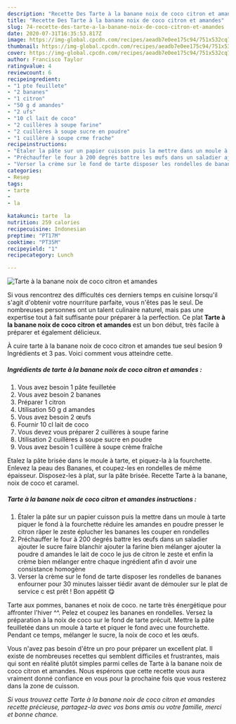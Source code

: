 ```yaml
---
description: "Recette Des Tarte à la banane noix de coco citron et amandes"
title: "Recette Des Tarte à la banane noix de coco citron et amandes"
slug: 74-recette-des-tarte-a-la-banane-noix-de-coco-citron-et-amandes
date: 2020-07-31T16:35:53.817Z
image: https://img-global.cpcdn.com/recipes/aeadb7e0ee175c94/751x532cq70/tarte-a-la-banane-noix-de-coco-citron-et-amandes-photo-principale-de-la-recette.jpg
thumbnail: https://img-global.cpcdn.com/recipes/aeadb7e0ee175c94/751x532cq70/tarte-a-la-banane-noix-de-coco-citron-et-amandes-photo-principale-de-la-recette.jpg
cover: https://img-global.cpcdn.com/recipes/aeadb7e0ee175c94/751x532cq70/tarte-a-la-banane-noix-de-coco-citron-et-amandes-photo-principale-de-la-recette.jpg
author: Francisco Taylor
ratingvalue: 4
reviewcount: 6
recipeingredient:
- "1 pte feuillete"
- "2 bananes"
- "1 citron"
- "50 g d amandes"
- "2 ufs"
- "10 cl lait de coco"
- "2 cuillères à soupe farine"
- "2 cuillères à soupe sucre en poudre"
- "1 cuillère à soupe crme frache"
recipeinstructions:
- "Étaler la pâte sur un papier cuisson puis la mettre dans un moule à tarte piquer le fond à la fourchette réduire les amandes en poudre presser le citron râper le zeste éplucher les bananes les couper en rondelles"
- "Préchauffer le four à 200 degrés battre les œufs dans un saladier ajouter le sucre faire blanchir ajouter la farine bien mélanger ajouter la poudre d amandes le lait de coco le jus de citron le zeste et enfin la crème bien mélanger entre chaque ingrédient afin d avoir une consistance homogène"
- "Verser la crème sur le fond de tarte disposer les rondelles de bananes enfourner pour 30 minutes laisser tiédir avant de démouler sur le plat de service c est prêt ! Bon appétit 😋"
categories:
- Resep
tags:
- tarte
- 
- la

katakunci: tarte  la 
nutrition: 259 calories
recipecuisine: Indonesian
preptime: "PT17M"
cooktime: "PT35M"
recipeyield: "1"
recipecategory: Lunch

---
```



![Tarte à la banane noix de coco citron et amandes](https://img-global.cpcdn.com/recipes/aeadb7e0ee175c94/751x532cq70/tarte-a-la-banane-noix-de-coco-citron-et-amandes-photo-principale-de-la-recette.jpg)

Si vous rencontrez des difficultés ces derniers temps en cuisine lorsqu'il s'agit d'obtenir votre nourriture parfaite, vous n'êtes pas le seul. De nombreuses personnes ont un talent culinaire naturel, mais pas une expertise tout à fait suffisante pour préparer à la perfection. Ce plat <strong> Tarte à la banane noix de coco citron et amandes </strong> est un bon début, très facile à préparer et également délicieux.

<!--inarticleads1-->

À cuire tarte à la banane noix de coco citron et amandes tue seul besion 9 Ingrédients et 3 pas. Voici comment vous atteindre cette.

##### Ingrédients de tarte à la banane noix de coco citron et amandes :

1. Vous avez besoin 1 pâte feuilletée
1. Vous avez besoin 2 bananes
1. Préparer 1 citron
1. Utilisation 50 g d amandes
1. Vous avez besoin 2 œufs
1. Fournir 10 cl lait de coco
1. Vous devez vous préparer 2 cuillères à soupe farine
1. Utilisation 2 cuillères à soupe sucre en poudre
1. Vous avez besoin 1 cuillère à soupe crème fraîche


Etalez la pâte brisée dans le moule à tarte, et piquez-la à la fourchette. Enlevez la peau des Bananes, et coupez-les en rondelles de même épaisseur. Disposez-les à plat, sur la pâte brisée. Recette Tarte à la banane, noix de coco et caramel. 

<!--inarticleads2-->

##### Tarte à la banane noix de coco citron et amandes instructions :

1. Étaler la pâte sur un papier cuisson puis la mettre dans un moule à tarte piquer le fond à la fourchette réduire les amandes en poudre presser le citron râper le zeste éplucher les bananes les couper en rondelles
1. Préchauffer le four à 200 degrés battre les œufs dans un saladier ajouter le sucre faire blanchir ajouter la farine bien mélanger ajouter la poudre d amandes le lait de coco le jus de citron le zeste et enfin la crème bien mélanger entre chaque ingrédient afin d avoir une consistance homogène
1. Verser la crème sur le fond de tarte disposer les rondelles de bananes enfourner pour 30 minutes laisser tiédir avant de démouler sur le plat de service c est prêt ! Bon appétit 😋


Tarte aux pommes, bananes et noix de coco. ne tarte très énergétique pour affronter l&#39;hiver ^^. Pelez et coupez les bananes en rondelles. Versez la préparation à la noix de coco sur le fond de tarte précuit. Mettre la pâte feuilletée dans un moule à tarte et piquer le fond avec une fourchette. Pendant ce temps, mélanger le sucre, la noix de coco et les œufs. 

<!--inarticleads1-->

<p>
Vous n'avez pas besoin d'être un pro pour préparer un excellent plat. Il existe de nombreuses recettes qui semblent difficiles et frustrantes, mais qui sont en réalité plutôt simples parmi celles de Tarte à la banane noix de coco citron et amandes. Nous espérons que cette recette vous aura vraiment donné confiance en vous pour la prochaine fois que vous resterez dans la zone de cuisson.
</p>

<p>
<i>Si vous trouvez cette Tarte à la banane noix de coco citron et amandes recette précieuse, partagez-la avec vos bons amis ou votre famille, merci et bonne chance.</i>
</p>
